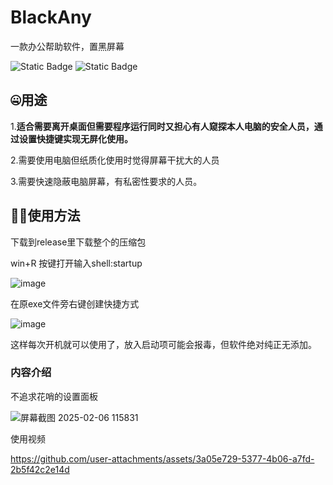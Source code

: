 # BlackAny
一款办公帮助软件，置黑屏幕

![Static Badge](https://img.shields.io/badge/BlackAny-v1.0-blue)
![Static Badge](https://img.shields.io/badge/python-3.12.3-yellow)
## 🤐用途
1.**适合需要离开桌面但需要程序运行同时又担心有人窥探本人电脑的安全人员，通过设置快捷键实现无屏化使用。**

2.需要使用电脑但纸质化使用时觉得屏幕干扰大的人员

3.需要快速隐蔽电脑屏幕，有私密性要求的人员。

## 🧑‍💻使用方法
下载到release里下载整个的压缩包

win+R 按键打开输入shell:startup

![image](https://github.com/user-attachments/assets/90ebb0c3-a73d-4f76-acbe-49b993631423)

在原exe文件旁右键创建快捷方式

![image](https://github.com/user-attachments/assets/8dc52d5b-5390-4c9d-af4d-11c4a589d408)

这样每次开机就可以使用了，放入启动项可能会报毒，但软件绝对纯正无添加。

### 内容介绍

不追求花哨的设置面板

![屏幕截图 2025-02-06 115831](https://github.com/user-attachments/assets/43540aaf-e586-46f8-8296-a63b0c046e48)


使用视频


https://github.com/user-attachments/assets/3a05e729-5377-4b06-a7fd-2b5f42c2e14d

